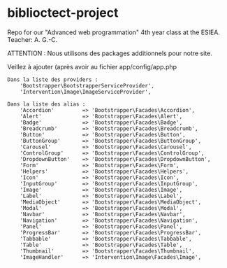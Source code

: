 biblioctect-project
===================

Repo for our "Advanced web programmation" 4th year class at the ESIEA. Teacher: A. G.-C.


ATTENTION : Nous utilisons des packages additionnels pour notre site.

Veillez à ajouter (après avoir au fichier app/config/app.php

	Dans la liste des providers : 
		'Bootstrapper\BootstrapperServiceProvider',
		'Intervention\Image\ImageServiceProvider',

	Dans la liste des alias :
		'Accordion'			=> 'Bootstrapper\Facades\Accordion',
		'Alert'				=> 'Bootstrapper\Facades\Alert',
		'Badge'				=> 'Bootstrapper\Facades\Badge',
		'Breadcrumb'		=> 'Bootstrapper\Facades\Breadcrumb',
		'Button'			=> 'Bootstrapper\Facades\Button',
		'ButtonGroup'		=> 'Bootstrapper\Facades\ButtonGroup',
		'Carousel'			=> 'Bootstrapper\Facades\Carousel',
		'ControlGroup'		=> 'Bootstrapper\Facades\ControlGroup',
		'DropdownButton'	=> 'Bootstrapper\Facades\DropdownButton',
		'Form' 				=> 'Bootstrapper\Facades\Form',
		'Helpers'			=> 'Bootstrapper\Facades\Helpers',
		'Icon'				=> 'Bootstrapper\Facades\Icon',
		'InputGroup'		=> 'Bootstrapper\Facades\InputGroup',
		'Image'				=> 'Bootstrapper\Facades\Image',
		'Label'				=> 'Bootstrapper\Facades\Label',
		'MediaObject'		=> 'Bootstrapper\Facades\MediaObject',
		'Modal'				=> 'Bootstrapper\Facades\Modal',
		'Navbar'			=> 'Bootstrapper\Facades\Navbar',
		'Navigation'		=> 'Bootstrapper\Facades\Navigation',
		'Panel'				=> 'Bootstrapper\Facades\Panel',
		'ProgressBar'		=> 'Bootstrapper\Facades\ProgressBar',
		'Tabbable'			=> 'Bootstrapper\Facades\Tabbable',
		'Table'				=> 'Bootstrapper\Facades\Table',
		'Thumbnail'			=> 'Bootstrapper\Facades\Thumbnail',
		'ImageHandler'		=> 'Intervention\Image\Facades\Image',